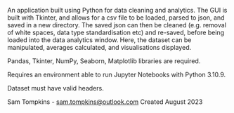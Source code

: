 An application built using Python for data cleaning and analytics. 
The GUI is built with Tkinter, and allows for a csv file to be loaded, 
parsed to json, and saved in a new directory. The saved json can then be 
cleaned (e.g. removal of white spaces, data type standardisation etc) and 
re-saved, before being loaded into the data analytics window. Here, the 
dataset can be manipulated, averages calculated, and visualisations displayed. 

Pandas, Tkinter, NumPy, Seaborn, Matplotlib libraries are required.

Requires an environment able to run Jupyter Notebooks with Python 3.10.9.

Dataset must have valid headers.

Sam Tompkins - sam.tompkins@outlook.com
Created August 2023
